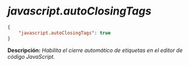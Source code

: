 <!-- Autor: Daniel Benjamin Perez Morales -->
<!-- GitHub: https://github.com/D4nitrix13 -->
<!-- GitLab: https://gitlab.com/D4nitrix13 -->
<!-- Correo electrónico: danielperezdev@proton.me -->

# ***javascript.autoClosingTags***

```json
{
    "javascript.autoClosingTags": true
}
```

**Descripción:** *Habilita el cierre automático de etiquetas en el editor de código JavaScript.*

